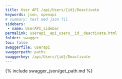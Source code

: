 ```yaml
---
title: User API /api/Users/{id}/Deactivate
keywords: json, openapi
# summary: test med json fil
sidebars: 
 - name: UserAPI_sidebar
permalink: userapi__api_users__id__deactivate.html
folder: swagger
toc: false
swaggerfile: userapi
swaggerpath: paths
swaggerkey: /api/Users/{id}/Deactivate
---
```

{% include swagger_json/get_path.md %}
